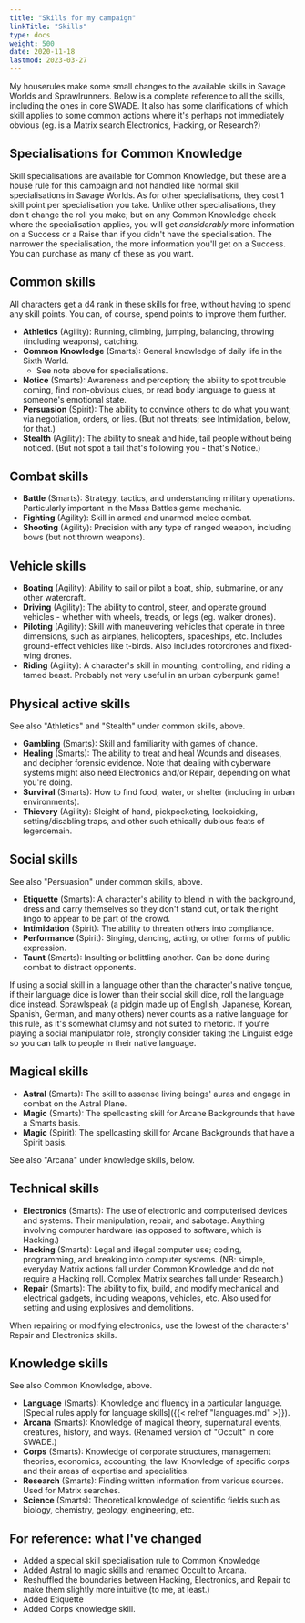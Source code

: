 ```yaml
---
title: "Skills for my campaign"
linkTitle: "Skills"
type: docs
weight: 500
date: 2020-11-18
lastmod: 2023-03-27
---
```


My houserules make some small changes to the available skills in Savage Worlds and Sprawlrunners. Below is a complete reference to all the skills, including the ones in core SWADE. It also has some clarifications of which skill applies to some common actions where it's perhaps not immediately obvious (eg. is a Matrix search Electronics, Hacking, or Research?)

## Specialisations for Common Knowledge

Skill specialisations are available for Common Knowledge, but these are a house rule for this campaign and not handled like normal skill specialisations in Savage Worlds. As for other specialisations, they cost 1 skill point per specialisation you take. Unlike other specialisations, they don't change the roll you make; but on any Common Knowledge check where the specialisation applies, you will get *considerably* more information on a Success or a Raise than if you didn't have the specialisation. The narrower the specialisation, the more information you'll get on a Success. You can purchase as many of these as you want.

## Common skills

All characters get a d4 rank in these skills for free, without having to spend any skill points. You can, of course, spend points to improve them further.

* **Athletics** (Agility): Running, climbing, jumping, balancing, throwing (including weapons), catching.
* **Common Knowledge** (Smarts): General knowledge of daily life in the Sixth World.
  * See note above for specialisations.
* **Notice** (Smarts): Awareness and perception; the ability to spot trouble coming, find non-obvious clues, or read body language to guess at someone's emotional state.
* **Persuasion** (Spirit): The ability to convince others to do what you want; via negotiation, orders, or lies. (But not threats; see Intimidation, below, for that.)
* **Stealth** (Agility): The ability to sneak and hide, tail people without being noticed. (But not spot a tail that's following you - that's Notice.)

## Combat skills

* **Battle** (Smarts): Strategy, tactics, and understanding military operations. Particularly important in the Mass Battles game mechanic.
* **Fighting** (Agility): Skill in armed and unarmed melee combat.
* **Shooting** (Agility): Precision with any type of ranged weapon, including bows (but not thrown weapons).

## Vehicle skills

* **Boating** (Agility): Ability to sail or pilot a boat, ship, submarine, or any other watercraft.
* **Driving** (Agility): The ability to control, steer, and operate ground vehicles - whether with wheels, treads, or legs (eg. walker drones).
* **Piloting** (Agility): Skill with maneuvering vehicles that operate in three dimensions, such as airplanes, helicopters, spaceships, etc. Includes ground-effect vehicles like t-birds. Also includes rotordrones and fixed-wing drones.
* **Riding** (Agility): A character's skill in mounting, controlling, and riding a tamed beast. Probably not very useful in an urban cyberpunk game!

## Physical active skills

See also "Athletics" and "Stealth" under common skills, above.

* **Gambling** (Smarts): Skill and familiarity with games of chance. 
* **Healing** (Smarts): The ability to treat and heal Wounds and diseases, and decipher forensic evidence. Note that dealing with cyberware systems might also need Electronics and/or Repair, depending on what you're doing.
* **Survival** (Smarts): How to find food, water, or shelter (including in urban environments).
* **Thievery** (Agility): Sleight of hand, pickpocketing, lockpicking, setting/disabling traps, and other such ethically dubious feats of legerdemain.

## Social skills

See also "Persuasion" under common skills, above.

*  **Etiquette** (Smarts): A character's ability to blend in with the background, dress and carry themselves so they don't stand out, or talk the right lingo to appear to be part of the crowd.
*  **Intimidation** (Spirit): The ability to threaten others into compliance. 
*  **Performance** (Spirit): Singing, dancing, acting, or other forms of public expression.
*  **Taunt** (Smarts): Insulting or belittling another. Can be done during combat to distract opponents.

If using a social skill in a language other than the character's native tongue, if their language dice is lower than their social skill dice, roll the language dice instead. Sprawlspeak (a pidgin made up of English, Japanese, Korean, Spanish, German, and many others) never counts as a native language for this rule, as it's somewhat clumsy and not suited to rhetoric. If you're playing a social manipulator role, strongly consider taking the Linguist edge so you can talk to people in their native language.

## Magical skills

* **Astral** (Smarts): The skill to assense living beings' auras and engage in combat on the Astral Plane.
* **Magic** (Smarts): The spellcasting skill for Arcane Backgrounds that have a Smarts basis.
* **Magic** (Spirit): The spellcasting skill for Arcane Backgrounds that have a Spirit basis.

See also "Arcana" under knowledge skills, below.

## Technical skills

*  **Electronics** (Smarts): The use of electronic and computerised devices and systems. Their manipulation, repair, and sabotage. Anything involving computer hardware (as opposed to software, which is Hacking.) 
*  **Hacking** (Smarts): Legal and illegal computer use; coding, programming, and breaking into computer systems. (NB: simple, everyday Matrix actions fall under Common Knowledge and do not require a Hacking roll. Complex Matrix searches fall under Research.)
*  **Repair** (Smarts): The ability to fix, build, and modify mechanical and electrical gadgets, including weapons, vehicles, etc. Also used for setting and using explosives and demolitions.

When repairing or modifying electronics, use the lowest of the characters' Repair and Electronics skills.

## Knowledge skills

See also Common Knowledge, above.

*  **Language** (Smarts): Knowledge and fluency in a particular language. [Special rules apply for language skills]({{< relref "languages.md" >}}).
*  **Arcana** (Smarts): Knowledge of magical theory, supernatural events, creatures, history, and ways. (Renamed version of "Occult" in core SWADE.)
*  **Corps** (Smarts): Knowledge of corporate structures, management theories, economics, accounting, the law. Knowledge of specific corps and their areas of expertise and specialities. 
*  **Research** (Smarts): Finding written information from various sources. Used for Matrix searches.
*  **Science** (Smarts): Theoretical knowledge of scientific fields such as biology, chemistry, geology, engineering, etc.

## For reference: what I've changed

* Added a special skill specialisation rule to Common Knowledge
* Added Astral to magic skills and renamed Occult to Arcana.
* Reshuffled the boundaries between Hacking, Electronics, and Repair to make them slightly more intuitive (to me, at least.)
* Added Etiquette
* Added Corps knowledge skill.


<!-- archive - skill specialisations


## Specialisations 

A small number of skills have specialisations available. This works as follows:

* When you take the skill, you get one specialisation for free.
* Purchasing extra specialisations costs 1 skill point.
* All use of the skill when one of your specialisations applies is rolled as normal.
* For any use of the skill when you don't have the appropriate specialisation, you take a -2 penalty on rolls.

{{% alert title="Example" color="info" %}}*During chargen, Project: Rewind takes her Shooting skill to d10. Her agility is d8, so this costs five skill points.  Shooting has four specialisations: projectiles, handguns, long guns, and heavy weapons. She chooses handguns for her free specialisation, then spends a sixth skill point to learn a second specialisation - long guns. When firing pistols or assault rifles, she'll roll d10. But if she picks up a grenade launcher, she'll only roll (d10 - 2).*{{% /alert %}} 

Specialisations are also available for Common Knowledge. As for other specialisations, they cost 1 skill point per specialisation you take. Unlike other specialisations, they don't change the roll, but they provide considerably more information on a Success or a Raise than if you didn't have the specialisation. The narrower the specialisation, the more information you'll get on a Success. You can purchase as many of these as you want.

If a skill doesn't specifically mention specialisations below, then it doesn't  have any. You can ignore the "add specialisation" button in savaged.us.




* **Fighting** (Agility): Skill in armed and unarmed melee combat. Specialisations:
	* Unarmed (including Killing Hands and cyber-implant weapons)
	* Blunt (any crushing weapon)
	* Blades (all knives and swords)
	* Exotic (eg. mono-filament whips)


* **Shooting** (Agility): Precision with any type of ranged weapon, including bows (but not thrown weapons). Specialisations for this skill: 
  * Projectile weapons (bows, crossbows, etc)
  * Handguns (including all tasers, pistols, machine pistols, compact SMGs)
  * Longarms (normal SMGs, all rifles and light/medium machine guns)
  * Heavy (any turret-mounted gun; heavy machine guns; launchers of all kinds; flamethrowers; assault cannons)


*  **Etiquette** (Smarts): A character's ability to blend in with the background, dress and carry themselves so they don't stand out, or talk the right lingo to appear to be part of the crowd. Some specialisations are below; let me know if you want more:
   * Academic
   * Corporate
   * Organised crime
   * Street/gang
   * Security/military  
   * Socialite/elites/high society


*  **Hacking** (Smarts): Legal and illegal computer use; coding, programming, and breaking into computer systems. (NB: simple, everyday Matrix actions fall under Common Knowledge and do not require a Hacking roll. Complex Matrix searches fall under Research.) Two specialisations:
	*  Sleaze: used to discreetly break into systems, take control of devices, and hide your presence on the Matrix or in hosts.
	*  Cybercombat: used to violently crash systems, disrupt Matrix signals, and interfere with device's functionality.
--> 
